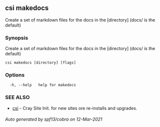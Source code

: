 ## csi makedocs

Create a set of markdown files for the docs in the [directory] (docs/ is the default)

### Synopsis

Create a set of markdown files for the docs in the [directory] (docs/ is the default)

```
csi makedocs [directory] [flags]
```

### Options

```
  -h, --help   help for makedocs
```

### SEE ALSO

* [csi](csi.md)	 - Cray Site Init. for new sites ore re-installs and upgrades.

###### Auto generated by spf13/cobra on 12-Mar-2021
